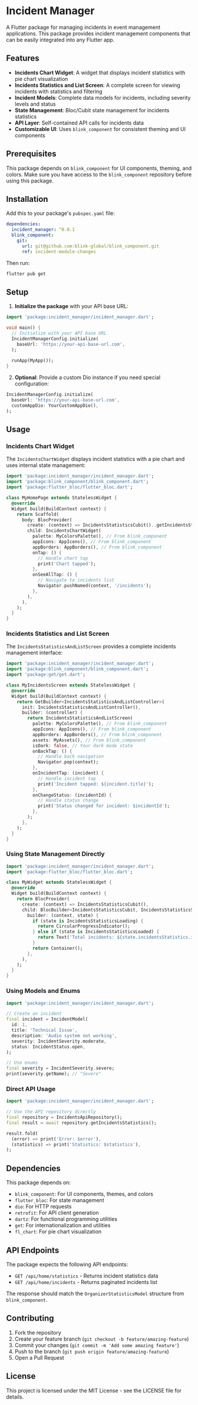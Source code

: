 # Incident Manager

A Flutter package for managing incidents in event management applications. This package provides incident management components that can be easily integrated into any Flutter app.

## Features

- **Incidents Chart Widget**: A widget that displays incident statistics with pie chart visualization
- **Incidents Statistics and List Screen**: A complete screen for viewing incidents with statistics and filtering
- **Incident Models**: Complete data models for incidents, including severity levels and status
- **State Management**: Bloc/Cubit state management for incidents statistics
- **API Layer**: Self-contained API calls for incidents data
- **Customizable UI**: Uses `blink_component` for consistent theming and UI components

## Prerequisites

This package depends on `blink_component` for UI components, theming, and colors. Make sure you have access to the `blink_component` repository before using this package.

## Installation

Add this to your package's `pubspec.yaml` file:

```yaml
dependencies:
  incident_manager: ^0.0.1
  blink_component:
    git:
      url: git@github.com:blink-global/blink_component.git
      ref: incident-module-changes
```

Then run:
```bash
flutter pub get
```

## Setup

1. **Initialize the package** with your API base URL:

```dart
import 'package:incident_manager/incident_manager.dart';

void main() {
  // Initialize with your API base URL
  IncidentManagerConfig.initialize(
    baseUrl: 'https://your-api-base-url.com',
  );
  
  runApp(MyApp());
}
```

2. **Optional**: Provide a custom Dio instance if you need special configuration:

```dart
IncidentManagerConfig.initialize(
  baseUrl: 'https://your-api-base-url.com',
  customAppDio: YourCustomAppDio(),
);
```

## Usage

### Incidents Chart Widget

The `IncidentsChartWidget` displays incident statistics with a pie chart and uses internal state management:

```dart
import 'package:incident_manager/incident_manager.dart';
import 'package:blink_component/blink_component.dart';
import 'package:flutter_bloc/flutter_bloc.dart';

class MyHomePage extends StatelessWidget {
  @override
  Widget build(BuildContext context) {
    return Scaffold(
      body: BlocProvider(
        create: (context) => IncidentsStatisticsCubit()..getIncidentsStatistics(context),
        child: IncidentsChartWidget(
          palette: MyColorsPalette(), // From blink_component
          appIcons: AppIcons(), // From blink_component
          appBorders: AppBorders(), // From blink_component
          onTap: () {
            // Handle chart tap
            print('Chart tapped');
          },
          onSeeAllTap: () {
            // Navigate to incidents list
            Navigator.pushNamed(context, '/incidents');
          },
        ),
      ),
    );
  }
}
```

### Incidents Statistics and List Screen

The `IncidentsStatisticsAndListScreen` provides a complete incidents management interface:

```dart
import 'package:incident_manager/incident_manager.dart';
import 'package:blink_component/blink_component.dart';
import 'package:get/get.dart';

class MyIncidentsScreen extends StatelessWidget {
  @override
  Widget build(BuildContext context) {
    return GetBuilder<IncidentsStatisticsAndListController>(
      init: IncidentsStatisticsAndListController(),
      builder: (controller) {
        return IncidentsStatisticsAndListScreen(
          palette: MyColorsPalette(), // From blink_component
          appIcons: AppIcons(), // From blink_component
          appBorders: AppBorders(), // From blink_component
          assets: MyAssets(), // From blink_component
          isDark: false, // Your dark mode state
          onBackTap: () {
            // Handle back navigation
            Navigator.pop(context);
          },
          onIncidentTap: (incident) {
            // Handle incident tap
            print('Incident tapped: ${incident.title}');
          },
          onChangeStatus: (incidentId) {
            // Handle status change
            print('Status changed for incident: $incidentId');
          },
        );
      },
    );
  }
}
```

### Using State Management Directly

```dart
import 'package:incident_manager/incident_manager.dart';
import 'package:flutter_bloc/flutter_bloc.dart';

class MyWidget extends StatelessWidget {
  @override
  Widget build(BuildContext context) {
    return BlocProvider(
      create: (context) => IncidentsStatisticsCubit(),
      child: BlocBuilder<IncidentsStatisticsCubit, IncidentsStatisticsState>(
        builder: (context, state) {
          if (state is IncidentsStatisticsLoading) {
            return CircularProgressIndicator();
          } else if (state is IncidentsStatisticsLoaded) {
            return Text('Total incidents: ${state.incidentsStatistics.incidents?.count ?? 0}');
          }
          return Container();
        },
      ),
    );
  }
}
```

### Using Models and Enums

```dart
import 'package:incident_manager/incident_manager.dart';

// Create an incident
final incident = IncidentModel(
  id: 1,
  title: 'Technical Issue',
  description: 'Audio system not working',
  severity: IncidentSeverity.moderate,
  status: IncidentStatus.open,
);

// Use enums
final severity = IncidentSeverity.severe;
print(severity.getName); // "Severe"
```

### Direct API Usage

```dart
import 'package:incident_manager/incident_manager.dart';

// Use the API repository directly
final repository = IncidentsApiRepository();
final result = await repository.getIncidentsStatistics();

result.fold(
  (error) => print('Error: $error'),
  (statistics) => print('Statistics: $statistics'),
);
```

## Dependencies

This package depends on:

- `blink_component`: For UI components, themes, and colors
- `flutter_bloc`: For state management
- `dio`: For HTTP requests
- `retrofit`: For API client generation
- `dartz`: For functional programming utilities
- `get`: For internationalization and utilities
- `fl_chart`: For pie chart visualization

## API Endpoints

The package expects the following API endpoints:

- `GET /api/home/statistics` - Returns incident statistics data
- `GET /api/home/incidents` - Returns paginated incidents list

The response should match the `OrganizerStatisticsModel` structure from `blink_component`.

## Contributing

1. Fork the repository
2. Create your feature branch (`git checkout -b feature/amazing-feature`)
3. Commit your changes (`git commit -m 'Add some amazing feature'`)
4. Push to the branch (`git push origin feature/amazing-feature`)
5. Open a Pull Request

## License

This project is licensed under the MIT License - see the LICENSE file for details.
